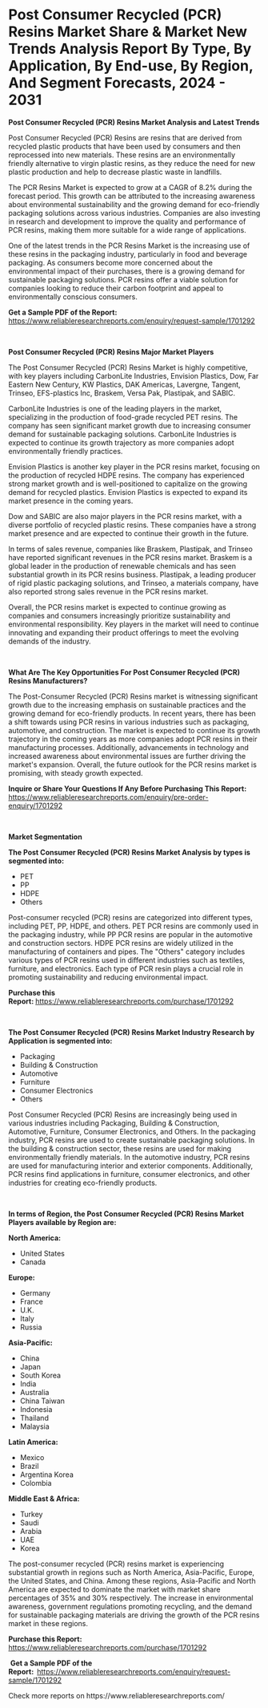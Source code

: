 <p><h1>Post Consumer Recycled (PCR) Resins Market Share & Market New Trends Analysis Report By Type, By Application, By End-use, By Region, And Segment Forecasts, 2024 - 2031</h1></p><p><strong>Post Consumer Recycled (PCR) Resins Market Analysis and Latest Trends</strong></p>
<p><p>Post Consumer Recycled (PCR) Resins are resins that are derived from recycled plastic products that have been used by consumers and then reprocessed into new materials. These resins are an environmentally friendly alternative to virgin plastic resins, as they reduce the need for new plastic production and help to decrease plastic waste in landfills.</p><p>The PCR Resins Market is expected to grow at a CAGR of 8.2% during the forecast period. This growth can be attributed to the increasing awareness about environmental sustainability and the growing demand for eco-friendly packaging solutions across various industries. Companies are also investing in research and development to improve the quality and performance of PCR resins, making them more suitable for a wide range of applications.</p><p>One of the latest trends in the PCR Resins Market is the increasing use of these resins in the packaging industry, particularly in food and beverage packaging. As consumers become more concerned about the environmental impact of their purchases, there is a growing demand for sustainable packaging solutions. PCR resins offer a viable solution for companies looking to reduce their carbon footprint and appeal to environmentally conscious consumers.</p></p>
<p><strong>Get a Sample PDF of the Report:&nbsp;</strong> <a href="https://www.reliableresearchreports.com/enquiry/request-sample/1701292">https://www.reliableresearchreports.com/enquiry/request-sample/1701292</a></p>
<p>&nbsp;</p>
<p><strong>Post Consumer Recycled (PCR) Resins Major Market Players</strong></p>
<p><p>The Post Consumer Recycled (PCR) Resins Market is highly competitive, with key players including CarbonLite Industries, Envision Plastics, Dow, Far Eastern New Century, KW Plastics, DAK Americas, Lavergne, Tangent, Trinseo, EFS-plastics Inc, Braskem, Versa Pak, Plastipak, and SABIC.</p><p>CarbonLite Industries is one of the leading players in the market, specializing in the production of food-grade recycled PET resins. The company has seen significant market growth due to increasing consumer demand for sustainable packaging solutions. CarbonLite Industries is expected to continue its growth trajectory as more companies adopt environmentally friendly practices.</p><p>Envision Plastics is another key player in the PCR resins market, focusing on the production of recycled HDPE resins. The company has experienced strong market growth and is well-positioned to capitalize on the growing demand for recycled plastics. Envision Plastics is expected to expand its market presence in the coming years.</p><p>Dow and SABIC are also major players in the PCR resins market, with a diverse portfolio of recycled plastic resins. These companies have a strong market presence and are expected to continue their growth in the future. </p><p>In terms of sales revenue, companies like Braskem, Plastipak, and Trinseo have reported significant revenues in the PCR resins market. Braskem is a global leader in the production of renewable chemicals and has seen substantial growth in its PCR resins business. Plastipak, a leading producer of rigid plastic packaging solutions, and Trinseo, a materials company, have also reported strong sales revenue in the PCR resins market.</p><p>Overall, the PCR resins market is expected to continue growing as companies and consumers increasingly prioritize sustainability and environmental responsibility. Key players in the market will need to continue innovating and expanding their product offerings to meet the evolving demands of the industry.</p></p>
<p>&nbsp;</p>
<p><strong>What Are The Key Opportunities For Post Consumer Recycled (PCR) Resins Manufacturers?</strong></p>
<p><p>The Post-Consumer Recycled (PCR) Resins market is witnessing significant growth due to the increasing emphasis on sustainable practices and the growing demand for eco-friendly products. In recent years, there has been a shift towards using PCR resins in various industries such as packaging, automotive, and construction. The market is expected to continue its growth trajectory in the coming years as more companies adopt PCR resins in their manufacturing processes. Additionally, advancements in technology and increased awareness about environmental issues are further driving the market's expansion. Overall, the future outlook for the PCR resins market is promising, with steady growth expected.</p></p>
<p><strong>Inquire or Share Your Questions If Any Before Purchasing This Report:</strong> <a href="https://www.reliableresearchreports.com/enquiry/pre-order-enquiry/1701292">https://www.reliableresearchreports.com/enquiry/pre-order-enquiry/1701292</a></p>
<p>&nbsp;</p>
<p><strong>Market Segmentation</strong></p>
<p><strong>The Post Consumer Recycled (PCR) Resins Market Analysis by types is segmented into:</strong></p>
<p><ul><li>PET</li><li>PP</li><li>HDPE</li><li>Others</li></ul></p>
<p><p>Post-consumer recycled (PCR) resins are categorized into different types, including PET, PP, HDPE, and others. PET PCR resins are commonly used in the packaging industry, while PP PCR resins are popular in the automotive and construction sectors. HDPE PCR resins are widely utilized in the manufacturing of containers and pipes. The "Others" category includes various types of PCR resins used in different industries such as textiles, furniture, and electronics. Each type of PCR resin plays a crucial role in promoting sustainability and reducing environmental impact.</p></p>
<p><strong>Purchase this Report:&nbsp;</strong><a href="https://www.reliableresearchreports.com/purchase/1701292">https://www.reliableresearchreports.com/purchase/1701292</a></p>
<p>&nbsp;</p>
<p><strong>The Post Consumer Recycled (PCR) Resins Market Industry Research by Application is segmented into:</strong></p>
<p><ul><li>Packaging</li><li>Building & Construction</li><li>Automotive</li><li>Furniture</li><li>Consumer Electronics</li><li>Others</li></ul></p>
<p><p>Post Consumer Recycled (PCR) Resins are increasingly being used in various industries including Packaging, Building & Construction, Automotive, Furniture, Consumer Electronics, and Others. In the packaging industry, PCR resins are used to create sustainable packaging solutions. In the building & construction sector, these resins are used for making environmentally friendly materials. In the automotive industry, PCR resins are used for manufacturing interior and exterior components. Additionally, PCR resins find applications in furniture, consumer electronics, and other industries for creating eco-friendly products.</p></p>
<p>&nbsp;</p>
<p><strong>In terms of Region, the Post Consumer Recycled (PCR) Resins Market Players available by Region are:</strong></p>
<p>
    <p> <strong> North America: </strong>
        <ul>
            <li>United States</li>
            <li>Canada</li>
        </ul>
        </p> 
    <p> <strong> Europe: </strong>
        <ul>
            <li>Germany</li>
            <li>France</li>
            <li>U.K.</li>
            <li>Italy</li>
            <li>Russia</li>
        </ul>
        </p> 
    <p> <strong> Asia-Pacific: </strong>
        <ul>
            <li>China</li>
            <li>Japan</li>
            <li>South Korea</li>
            <li>India</li>
            <li>Australia</li>
            <li>China Taiwan</li>
            <li>Indonesia</li>
            <li>Thailand</li>
            <li>Malaysia</li>
        </ul>
        </p> 
    <p> <strong> Latin America: </strong>
        <ul>
            <li>Mexico</li>
            <li>Brazil</li>
            <li>Argentina Korea</li>
            <li>Colombia</li>
        </ul>
        </p> 
    <p> <strong> Middle East & Africa: </strong>
        <ul>
            <li>Turkey</li>
            <li>Saudi</li>
            <li>Arabia</li>
            <li>UAE</li>
            <li>Korea</li>
        </ul>
    </p>
    </p>
<p><p>The post-consumer recycled (PCR) resins market is experiencing substantial growth in regions such as North America, Asia-Pacific, Europe, the United States, and China. Among these regions, Asia-Pacific and North America are expected to dominate the market with market share percentages of 35% and 30% respectively. The increase in environmental awareness, government regulations promoting recycling, and the demand for sustainable packaging materials are driving the growth of the PCR resins market in these regions.</p></p>
<p><strong>Purchase this Report: </strong><a href="https://www.reliableresearchreports.com/purchase/1701292">https://www.reliableresearchreports.com/purchase/1701292</a></p>
<p>&nbsp;<strong>Get a Sample PDF of the Report:&nbsp;&nbsp;</strong><a href="https://www.reliableresearchreports.com/enquiry/request-sample/1701292">https://www.reliableresearchreports.com/enquiry/request-sample/1701292</a></p>
<p><strong></strong></p>
<p>Check more reports on https://www.reliableresearchreports.com/</p>